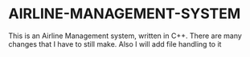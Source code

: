 # AIRLINE-MANAGEMENT-SYSTEM
This is an Airline Management system, written in C++. There are many changes that I have to still make. Also I will add file handling to it

